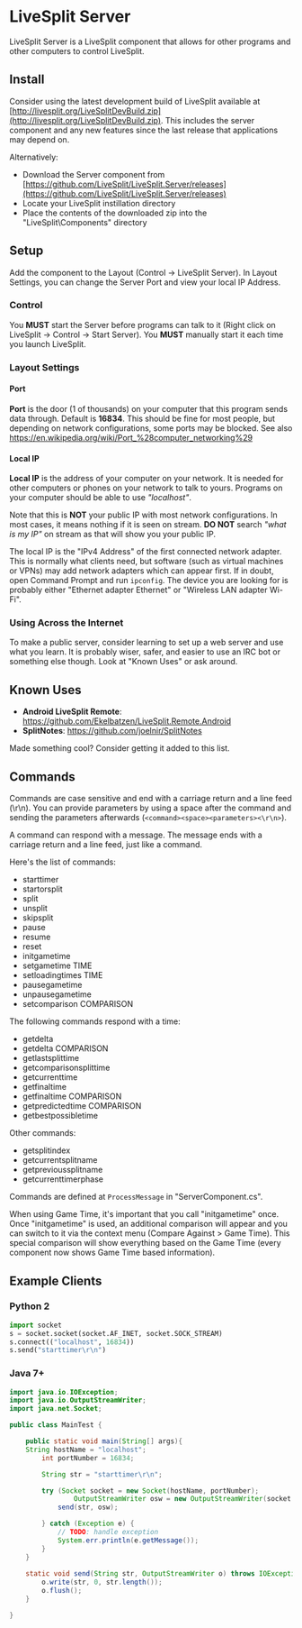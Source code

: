 # LiveSplit Server

LiveSplit Server is a LiveSplit component that allows for other programs and other computers to control LiveSplit. 

## Install
Consider using the latest development build of LiveSplit available at [http://livesplit.org/LiveSplitDevBuild.zip](http://livesplit.org/LiveSplitDevBuild.zip). This includes the server component and any new features since the last release that applications may depend on.

Alternatively:
* Download the Server component from [https://github.com/LiveSplit/LiveSplit.Server/releases](https://github.com/LiveSplit/LiveSplit.Server/releases)
* Locate your LiveSplit instillation directory
* Place the contents of the downloaded zip into the "LiveSplit\Components" directory

## Setup 

Add the component to the Layout (Control -> LiveSplit Server). In Layout Settings, you can change the Server Port and view your local IP Address.

### Control 

You **MUST** start the Server before programs can talk to it (Right click on LiveSplit -> Control -> Start Server). You **MUST** manually start it each time you launch LiveSplit.

### Layout Settings

#### Port 

**Port** is the door (1 of thousands) on your computer that this program sends data through. Default is **16834**. This should be fine for most people, but depending on network configurations, some ports may be blocked. See also https://en.wikipedia.org/wiki/Port_%28computer_networking%29

#### Local IP 

**Local IP** is the address of your computer on your network. It is needed for other computers or phones on your network to talk to yours. Programs on your computer should be able to use *"localhost"*. 

Note that this is **NOT** your public IP with most network configurations. In most cases, it means nothing if it is seen on stream. **DO NOT** search *"what is my IP"* on stream as that will show you your public IP. 

The local IP is the "IPv4 Address" of the first connected network adapter. This is normally what clients need, but software (such as virtual machines or VPNs) may add network adapters which can appear first. If in doubt, open Command Prompt and run `ipconfig`. The device you are looking for is probably either "Ethernet adapter Ethernet" or "Wireless LAN adapter Wi-Fi".

### Using Across the Internet
To make a public server, consider learning to set up a web server and use what you learn. It is probably wiser, safer, and easier to use an IRC bot or something else though. Look at "Known Uses" or ask around. 

## Known Uses 

* **Android LiveSplit Remote**: https://github.com/Ekelbatzen/LiveSplit.Remote.Android
* **SplitNotes**: https://github.com/joelnir/SplitNotes

Made something cool? Consider getting it added to this list.

## Commands 

Commands are case sensitive and end with a carriage return and a line feed (\r\n). You can provide parameters by using a space after the command and sending the parameters afterwards (`<command><space><parameters><\r\n>`).

A command can respond with a message. The message ends with a carriage return and a line feed, just like a command.

Here's the list of commands:

* starttimer
* startorsplit
* split
* unsplit
* skipsplit
* pause
* resume
* reset
* initgametime
* setgametime TIME
* setloadingtimes TIME
* pausegametime
* unpausegametime
* setcomparison COMPARISON

The following commands respond with a time:

* getdelta
* getdelta COMPARISON
* getlastsplittime
* getcomparisonsplittime
* getcurrenttime
* getfinaltime
* getfinaltime COMPARISON
* getpredictedtime COMPARISON
* getbestpossibletime

Other commands:

* getsplitindex
* getcurrentsplitname
* getprevioussplitname
* getcurrenttimerphase

Commands are defined at `ProcessMessage` in "ServerComponent.cs". 

When using Game Time, it's important that you call "initgametime" once. Once "initgametime" is used, an additional comparison will appear and you can switch to it via the context menu (Compare Against > Game Time). This special comparison will show everything based on the Game Time (every component now shows Game Time based information).

## Example Clients 

### Python 2

```python
import socket
s = socket.socket(socket.AF_INET, socket.SOCK_STREAM)
s.connect(("localhost", 16834))
s.send("starttimer\r\n")
```

### Java 7+

```java
import java.io.IOException;
import java.io.OutputStreamWriter;
import java.net.Socket;

public class MainTest {

	public static void main(String[] args){
    String hostName = "localhost";
		int portNumber = 16834;

		String str = "starttimer\r\n";

		try (Socket socket = new Socket(hostName, portNumber);
				OutputStreamWriter osw = new OutputStreamWriter(socket.getOutputStream(), "UTF-8")) {
			send(str, osw);			

		} catch (Exception e) {
			// TODO: handle exception
			System.err.println(e.getMessage());
		}
    }
	
    static void send(String str, OutputStreamWriter o) throws IOException {
		o.write(str, 0, str.length());
		o.flush();
	}

}
```
